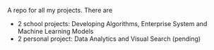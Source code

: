 A repo for all my projects.
There are 
- 2 school projects: Developing Algorithms, Enterprise System and Machine Learning Models
- 2 personal project: Data Analytics and Visual Search (pending)

